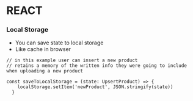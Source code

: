 # REACT

### Local Storage

- You can save state to local storage
- Like cache in browser
```
// in this example user can insert a new product
// retains a memory of the written info they were going to include when uploading a new product

const saveToLocalStorage = (state: UpsertProduct) => {
    localStorage.setItem('newProduct', JSON.stringify(state))
  }
```
